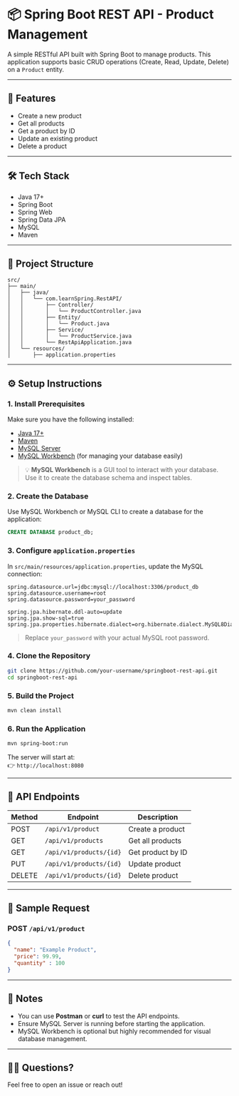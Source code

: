# 📦 Spring Boot REST API - Product Management

A simple RESTful API built with Spring Boot to manage products. This application supports basic CRUD operations (Create, Read, Update, Delete) on a `Product` entity.

---

## 🚀 Features

- Create a new product
- Get all products
- Get a product by ID
- Update an existing product
- Delete a product

---

## 🛠️ Tech Stack

- Java 17+
- Spring Boot
- Spring Web
- Spring Data JPA
- MySQL
- Maven

---

## 📂 Project Structure

```
src/
├── main/
│   ├── java/
│   │   └── com.learnSpring.RestAPI/
│   │       ├── Controller/
│   │       │   └── ProductController.java
│   │       ├── Entity/
│   │       │   └── Product.java
│   │       ├── Service/
│   │       │   └── ProductService.java
│   │       └── RestApiApplication.java
│   └── resources/
│       ├── application.properties
```

---

## ⚙️ Setup Instructions

### 1. Install Prerequisites

Make sure you have the following installed:

- [Java 17+](https://adoptopenjdk.net/)
- [Maven](https://maven.apache.org/)
- [MySQL Server](https://dev.mysql.com/downloads/mysql/)
- [MySQL Workbench](https://dev.mysql.com/downloads/workbench/) (for managing your database easily)

> 💡 **MySQL Workbench** is a GUI tool to interact with your database. Use it to create the database schema and inspect tables.

### 2. Create the Database

Use MySQL Workbench or MySQL CLI to create a database for the application:

```sql
CREATE DATABASE product_db;
```

### 3. Configure `application.properties`

In `src/main/resources/application.properties`, update the MySQL connection:

```properties
spring.datasource.url=jdbc:mysql://localhost:3306/product_db
spring.datasource.username=root
spring.datasource.password=your_password

spring.jpa.hibernate.ddl-auto=update
spring.jpa.show-sql=true
spring.jpa.properties.hibernate.dialect=org.hibernate.dialect.MySQL8Dialect
```

> Replace `your_password` with your actual MySQL root password.

### 4. Clone the Repository

```bash
git clone https://github.com/your-username/springboot-rest-api.git
cd springboot-rest-api
```

### 5. Build the Project

```bash
mvn clean install
```

### 6. Run the Application

```bash
mvn spring-boot:run
```

The server will start at:  
👉 `http://localhost:8080`

---

## 🔄 API Endpoints

| Method | Endpoint               | Description          |
|--------|------------------------|----------------------|
| POST   | `/api/v1/product`      | Create a product     |
| GET    | `/api/v1/products`     | Get all products     |
| GET    | `/api/v1/products/{id}`| Get product by ID    |
| PUT    | `/api/v1/products/{id}`| Update product       |
| DELETE | `/api/v1/products/{id}`| Delete product       |

---

## 🧪 Sample Request

### POST `/api/v1/product`

```json
{
  "name": "Example Product",
  "price": 99.99,
  "quantity" : 100
}
```

---

## 📝 Notes

- You can use **Postman** or **curl** to test the API endpoints.
- Ensure MySQL Server is running before starting the application.
- MySQL Workbench is optional but highly recommended for visual database management.


---

## 🙋‍♂️ Questions?

Feel free to open an issue or reach out!
